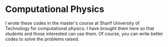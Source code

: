 # Computational Physics

I wrote these codes in the master's course at Sharif University of Technology for computational physics. I have brought them here so that students and those interested can use them. Of course, you can write better codes to solve the problems raised.
